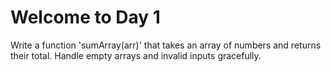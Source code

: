 # Welcome to Day 1 
Write a function 'sumArray(arr)' that takes an array of numbers and returns their total. Handle empty arrays and invalid inputs gracefully. 